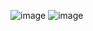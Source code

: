 ![image](https://user-images.githubusercontent.com/55262977/68487275-bf304280-027d-11ea-945a-9ec04564f673.png)
![image](https://user-images.githubusercontent.com/55262977/68544701-f2e7a580-0400-11ea-928c-b21d64ca8814.png)


